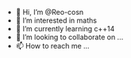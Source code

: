 - 👋 Hi, I’m @Reo-cosn
- 👀 I’m interested in maths
- 🌱 I’m currently learning c++14
- 💞️ I’m looking to collaborate on ...
- 📫 How to reach me ...

<!---
Reo-cosn/Reo-cosn is a ✨ special ✨ repository because its `README.md` (this file) appears on your GitHub profile.
You can click the Preview link to take a look at your changes.
--->
